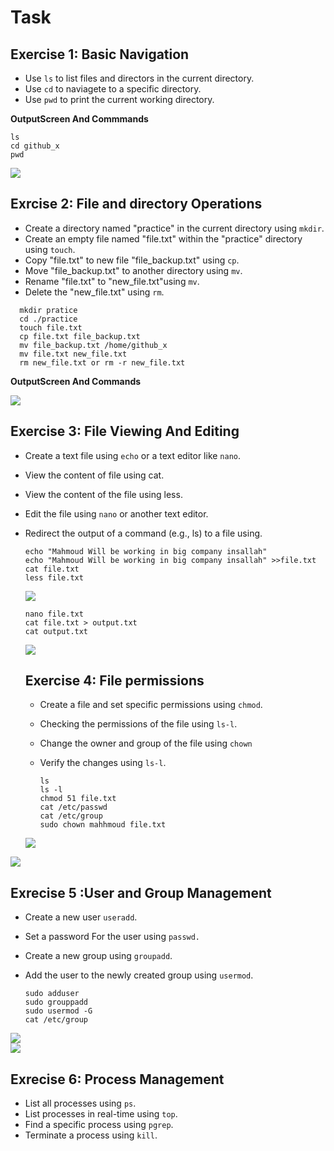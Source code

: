 # Task 
## Exercise 1: Basic Navigation
 - Use `ls` to list files and directors in the current directory.
 - Use `cd` to naviagete to a specific directory.
 - Use `pwd` to print the current working directory.

**OutputScreen And Commmands**
```
ls
cd github_x
pwd
```

<div>
  <img src="https://github.com/user-attachments/assets/e5a59007-88f8-4ca2-8b2c-0b6b31f47472">
</div>

## Exrcise 2: File and directory Operations
- Create a directory named "practice" in the current directory using `mkdir`.
- Create an empty file named "file.txt" within the "practice" directory using `touch`.
- Copy "file.txt" to new file "file_backup.txt" using `cp`.
- Move "file_backup.txt" to another directory using `mv`.
- Rename "file.txt" to "new_file.txt"using `mv`.
- Delete the "new_file.txt" using `rm`.

```
  mkdir pratice
  cd ./practice
  touch file.txt
  cp file.txt file_backup.txt
  mv file_backup.txt /home/github_x
  mv file.txt new_file.txt
  rm new_file.txt or rm -r new_file.txt
```

**OutputScreen And Commands**

<div>
<img src="https://github.com/user-attachments/assets/629df20d-e350-4a5e-819f-3caa661e1048">
</div>

## Exercise 3: File Viewing And Editing
- Create a text file using `echo` or a text editor like `nano`.
- View the content of file using cat.
- View the content of the file using less.
- Edit the file using `nano` or another text editor.
- Redirect the output of a command (e.g., ls) to a file using.

  ```
  echo "Mahmoud Will be working in big company insallah"
  echo "Mahmoud Will be working in big company insallah" >>file.txt
  cat file.txt
  less file.txt
  ```
  <div>
   <img src="https://github.com/user-attachments/assets/c2b36223-c3cb-4daf-8e4c-95ef004e6c7e">
  </div>

  ```
  nano file.txt
  cat file.txt > output.txt
  cat output.txt
  ```

  <div>
   <img src="https://github.com/user-attachments/assets/bf5f2364-971c-4b70-a265-ee57b19fcd5b">
  </div>

  ## Exercise 4: File permissions
  
  - Create a file and set specific permissions using `chmod`.
  - Checking the permissions of the file using `ls-l`.
  - Change the owner and group of the file using `chown`
  - Verify the changes using `ls-l`.

    ```
    ls
    ls -l
    chmod 51 file.txt
    cat /etc/passwd
    cat /etc/group
    sudo chown mahhmoud file.txt
    ```
  <div>
   <img src="https://github.com/user-attachments/assets/c7021999-b946-47e3-8225-974fe2e4e9fe">
  </div>


 <div>
   <img src="https://github.com/user-attachments/assets/49433b3b-1382-424d-bb98-01a58d6f8000">
  </div>
  
## Exrecise 5 :User and Group Management

- Create a new user `useradd`.
- Set a password For the user using `passwd.`
- Create a new group using `groupadd`.
- Add the user to the newly created group using `usermod`.

  ```
  sudo adduser 
  sudo grouppadd
  sudo usermod -G 
  cat /etc/group
  ```
 
 <div>
   <img src="https://github.com/user-attachments/assets/27c5adda-19ac-4c49-a7e5-c7ae642b729c">
  </div>


  
   <div>
   <img src="https://github.com/user-attachments/assets/b76fe4be-b338-4787-b366-ce1826eca67a">
  </div>

  ## Exrecise 6: Process Management
  - List all processes using `ps`.
  - List processes in real-time using `top`.
  - Find a specific process using `pgrep`.
  - Terminate a process using `kill`.
    
  


  
